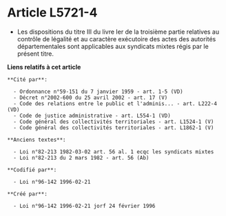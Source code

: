 # Article L5721-4

- Les dispositions du titre III du livre Ier de la troisième partie relatives au contrôle de légalité et au caractère
exécutoire des actes des autorités départementales sont applicables aux syndicats mixtes régis par le présent titre.

**Liens relatifs à cet article**

	**Cité par**:

	  - Ordonnance n°59-151 du 7 janvier 1959 - art. 1-5 (VD)
	  - Décret n°2002-600 du 25 avril 2002 - art. 17 (V)
	  - Code des relations entre le public et l'adminis... - art. L222-4 (VD)
	  - Code de justice administrative - art. L554-1 (VD)
	  - Code général des collectivités territoriales - art. L1524-1 (V)
	  - Code général des collectivités territoriales - art. L1862-1 (V)

	**Anciens textes**:

	  - Loi n°82-213 1982-03-02 art. 56 al. 1 ecqc les syndicats mixtes
	  - Loi n°82-213 du 2 mars 1982 - art. 56 (Ab)

	**Codifié par**:

	  - Loi n°96-142 1996-02-21

	**Créé par**:

	  - Loi n°96-142 1996-02-21 jorf 24 février 1996
